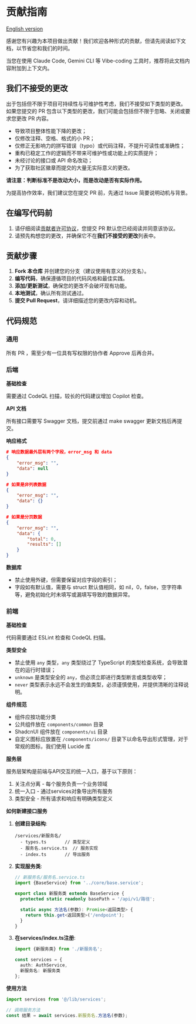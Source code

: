 # 贡献指南

[English version](readmes/CONTRIBUTING_en-US.md)

感谢您有兴趣为本项目做出贡献！我们欢迎各种形式的贡献，但请先阅读如下文档，以节省您和我们的时间。

当您在使用 Claude Code, Gemini CLI 等 Vibe-coding 工具时，推荐将此文档内容附加到上下文内。

## 我们不接受的更改

出于包括但不限于项目可持续性与可维护性考虑，我们不接受如下类型的更改。  
如果您提交的 PR 包含以下类型的更改，我们可能会包括但不限于忽略、关闭或要求您更改 PR 内容。

- 导致项目整体性能下降的更改；
- 仅修改注释、空格、格式的小 PR；
- 仅修正无影响力的拼写错误（typo）或代码注释，不提升可读性或准确性；
- 重构已稳定工作的逻辑而不带来可维护性或功能上的实质提升；
- 未经讨论的接口或 API 命名改动；
- 为了获取社区徽章而提交的大量无实际意义的更改。

**请注意：判断标准不是改动大小，而是改动是否有实际作用。**

为提高协作效率，我们建议您在提交 PR 前，先通过 Issue 简要说明动机与背景。  

## 在编写代码前

1. 请仔细阅读[贡献者许可协议](/CLA.md)，您提交 PR 默认您已经阅读并同意该协议。
2. 请预先构想您的更改，并确保它不在**我们不接受的更改**列表中。

## 贡献步骤

1. **Fork 本仓库** 并创建您的分支（建议使用有意义的分支名）。
2. **编写代码**，确保遵循项目的代码风格和最佳实践。
3. **添加/更新测试**，确保您的更改不会破坏现有功能。
4. **本地测试**，确认所有测试通过。
5. **提交 Pull Request**，请详细描述您的更改内容和动机。


## 代码规范

### 通用

所有 PR ，需至少有一位具有写权限的协作者 Approve 后再合并。

### 后端

**基础检查**

需要通过 CodeQL 扫描，较长的代码建议增加 Copilot 检查。

**API 文档**

所有接口需要写 Swagger 文档，提交前通过 make swagger 更新文档后再提交。

**响应格式**

```json
# 响应数据最外层有两个字段，error_msg 和 data
{
    "error_msg": "",
    "data": null
}

# 如果是非列表数据
{
    "error_msg": "",
    "data": {}
}

# 如果是分页数据
{
    "error_msg": "",
    "data": {
        "total": 0,
        "results": []
    }
}
```

**数据库**

- 禁止使用外键，但需要保留对应字段的索引；
- 字段如有默认值，需要与 struct 默认值相同，如 nil，0，false，空字符串等，避免初始化时未填写或漏填写导致的数据异常。

### 前端

**基础检查**

代码需要通过 ESLint 检查和 CodeQL 扫描。

**类型安全**

- 禁止使用 `any` 类型，`any` 类型绕过了 TypeScript 的类型检查系统，会导致潜在的运行时错误；
- `unknown` 是类型安全的 `any`，但必须立即进行类型断言或类型收窄；
- `never` 类型表示永远不会发生的值类型，必须谨慎使用，并提供清晰的注释说明。

**组件规范**

- 组件应按功能分类
- 公共组件放在 `components/common` 目录
- ShadcnUI 组件放在 `components/ui` 目录
- 自定义图标应放置在 `/components/icons/` 目录下以命名导出形式管理，对于常规的图标，我们使用 Lucide 库

**服务层**

服务层架构是前端与API交互的统一入口，基于以下原则：

1. 关注点分离 - 每个服务负责一个业务领域
2. 统一入口 - 通过services对象导出所有服务
3. 类型安全 - 所有请求和响应有明确类型定义


**如何新建接口服务**

1. **创建目录结构**:

   ```text
   /services/新服务名/
     - types.ts       // 类型定义
     - 服务名.service.ts  // 服务实现
     - index.ts       // 导出服务
   ```

2. **实现服务类**:

   ```typescript
   // 新服务名/服务名.service.ts
   import {BaseService} from '../core/base.service';
   
   export class 新服务类 extends BaseService {
     protected static readonly basePath = '/api/v1/路径';
   
     static async 方法名(参数): Promise<返回类型> {
       return this.get<返回类型>('/endpoint');
     }
   }
   ```

3. **在services/index.ts注册**:

   ```typescript
   import {新服务类} from './新服务名';
   
   const services = {
     auth: AuthService,
     新服务名: 新服务类
   };
   ```

**使用方法**

```typescript
import services from '@/lib/services';

// 调用服务方法
const 结果 = await services.新服务名.方法名(参数);
```